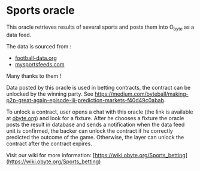 # Sports oracle

This oracle retrieves results of several sports and posts them into O<sub>byte</sub> as a data feed.  

The data is sourced from :
- [football-data.org](http://api.football-data.org/index) 
- [mysportsfeeds.com](https://www.mysportsfeeds.com/) 

Many thanks to them !

Data posted by this oracle is used in betting contracts, the contract can be unlocked by the winning party. See https://medium.com/byteball/making-p2p-great-again-episode-iii-prediction-markets-f40d49c0abab.

To unlock a contract, user opens a chat with this oracle (the link is available at [obyte.org](https://obyte.org/)) and look for a fixture. After he chooses a fixture the oracle posts the result in database and sends a notification when the data feed unit is confirmed, the backer can unlock the contract if he correctly predicted the outcome of the game. Otherwise, the layer can unlock the contract after the contract expires.

Visit our wiki for more information: [https://wiki.obyte.org/Sports_betting](https://wiki.obyte.org/Sports_betting)
